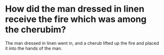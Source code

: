 # How did the man dressed in linen receive the fire which was among the cherubim?

The man dressed in linen went in, and a cherub lifted up the fire and placed it into the hands of the man.
